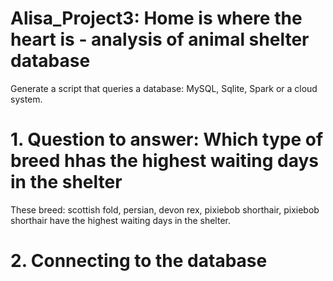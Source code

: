 # Alisa_Project3: Home is where the heart is - analysis of animal shelter database

Generate a script that queries a database: MySQL, Sqlite, Spark or a cloud system. 



# 1. Question to answer:  Which type of breed hhas the highest waiting days in the shelter

These breed: scottish fold, persian, devon rex, pixiebob shorthair, pixiebob shorthair have the highest waiting days in the shelter. 

# 2. Connecting to the database


